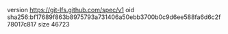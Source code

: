 version https://git-lfs.github.com/spec/v1
oid sha256:bf17689f863b8975793a731406a50ebb3700b0c9d6ee588fa6d6c2f78017c817
size 46723

